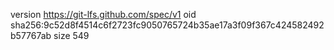 version https://git-lfs.github.com/spec/v1
oid sha256:9c52d8f4514c6f2723fc9050765724b35ae17a3f09f367c424582492b57767ab
size 549
